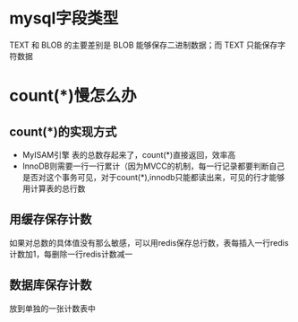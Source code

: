 # mysql字段类型
TEXT 和 BLOB 的主要差别是 BLOB 能够保存二进制数据；而 TEXT 只能保存字符数据

# count(*)慢怎么办
## count(*)的实现方式
 - MyISAM引擎 表的总数存起来了，count(*)直接返回，效率高
 - InnoDB则需要一行一行累计（因为MVCC的机制，每一行记录都要判断自己是否对这个事务可见，对于count(*),innodb只能都读出来，可见的行才能够用计算表的总行数

## 用缓存保存计数
如果对总数的具体值没有那么敏感，可以用redis保存总行数，表每插入一行redis计数加1，每删除一行redis计数减一
## 数据库保存计数
放到单独的一张计数表中


